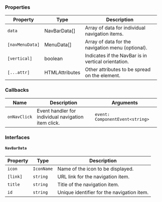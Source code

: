 ### Properties

| Property        | Type                        | Description                                         |
| --------------- | --------------------------- | --------------------------------------------------- |
| `data`          | NavBarData[]                | Array of data for individual navigation items.      |
| `[navMenuData]` | MenuData[]                  | Array of data for the navigation menu (optional).   |
| `[vertical]`    | boolean                     | Indicates if the NavBar is in vertical orientation. |
| `[...attr] `    | HTMLAttributes<HTMLElement> | Other attributes to be spread on the element.       |

### Callbacks

| Name         | Description                                         | Arguments                       |
| ------------ | --------------------------------------------------- | ------------------------------- |
| `onNavClick` | Event handler for individual navigation item click. | `event: ComponentEvent<string>` |

### Interfaces

#### `NavBarData`

| Property | Type       | Description                                |
| -------- | ---------- | ------------------------------------------ |
| `icon`   | `IconName` | Name of the icon to be displayed.          |
| `[link]` | `string`   | URL link for the navigation item.          |
| `title`  | `string`   | Title of the navigation item.              |
| `id`     | `string`   | Unique identifier for the navigation item. |
